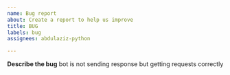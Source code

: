 ```yaml
---
name: Bug report
about: Create a report to help us improve
title: BUG
labels: bug
assignees: abdulaziz-python

---
```


**Describe the bug**
bot is not sending response but getting requests correctly
